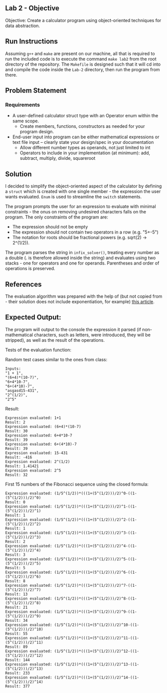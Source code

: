## Lab 2 - Objective

Objective: Create a calculator program using object-oriented techniques for data abstraction.

## Run Instructions

Assuming `g++` and `make` are present on our machine, all that is required to run the included code is to execute the command `make lab2` 
from the root directory of the repository. The `Makefile` is designed such that it will cd into and compile the code inside the `Lab-2` directory,
then run the program from there.

## Problem Statement

### Requirements
- A user-defined calculator struct type with an Operator enum within the same scope.
  - Create members, functions, constructors as needed for your program design.
- End-user input into program can be either mathematical expressions or text file input – clearly state your design/spec in your documentation
  - Allow different number types as operands, not just limited to int
  - Operators to include in your implementation (at minimum): add, subtract, multiply, divide, squareroot

## Solution

I decided to simplify the object-oriented aspect of the calculator by defining a `struct` which is created with one single member - the expression the user wants evaluated.
`Enum` is used to streamline the `switch` statements.

The program prompts the user for an expression to evaluate with minimal constraints - the onus on removing undesired characters falls on the program.
The only constraints of the program are:
  - The expression should not be empty
  - The expression should not contain two operators in a row (e.g. "5+-5")
  - The notation for roots should be fractional powers (e.g. sqrt(2) -> 2^(1/2)).

The program parses the string in `infix_solver()`, treating every number as a double (. is therefore allowed inside the string) and evaluates using two stacks - one for operators and one for operands. Parentheses and order of operations is preserved.

## References

The evaluation algorithm was prepared with the help of (but not copied from - their solution does not include exponentiation, for example) [this article](https://www.geeksforgeeks.org/expression-evaluation/). 

## Expected Output:

The program will output to the console the expression it parsed (if non-mathematical characters, such as letters, were introduced, they will be stripped),
as well as the result of the operations. 

Tests of the evaluation function:

Random test cases similar to the ones from class:
```
Inputs:
"1 + 1",
"(6+4)*(10-7)",
"6+4*10-7",
"6+(4*10)-7",
"asgasd15-431",
"2^(1/2)",
"2^5" 
```
Result:
```
Expression evaluated: 1+1
Result: 2
Expression evaluated: (6+4)*(10-7)
Result: 30
Expression evaluated: 6+4*10-7
Result: 39
Expression evaluated: 6+(4*10)-7
Result: 39
Expression evaluated: 15-431
Result: -416
Expression evaluated: 2^(1/2)
Result: 1.41421
Expression evaluated: 2^5
Result: 32
```
First 15 numbers of the Fibonacci sequence using the closed formula:
```
Expression evaluated: (1/5^(1/2))*(((1+(5^(1/2)))/2)^0-((1-(5^(1/2)))/2)^0)
Result: 0
Expression evaluated: (1/5^(1/2))*(((1+(5^(1/2)))/2)^1-((1-(5^(1/2)))/2)^1)
Result: 1
Expression evaluated: (1/5^(1/2))*(((1+(5^(1/2)))/2)^2-((1-(5^(1/2)))/2)^2)
Result: 1
Expression evaluated: (1/5^(1/2))*(((1+(5^(1/2)))/2)^3-((1-(5^(1/2)))/2)^3)
Result: 2
Expression evaluated: (1/5^(1/2))*(((1+(5^(1/2)))/2)^4-((1-(5^(1/2)))/2)^4)
Result: 3
Expression evaluated: (1/5^(1/2))*(((1+(5^(1/2)))/2)^5-((1-(5^(1/2)))/2)^5)
Result: 5
Expression evaluated: (1/5^(1/2))*(((1+(5^(1/2)))/2)^6-((1-(5^(1/2)))/2)^6)
Result: 8
Expression evaluated: (1/5^(1/2))*(((1+(5^(1/2)))/2)^7-((1-(5^(1/2)))/2)^7)
Result: 13
Expression evaluated: (1/5^(1/2))*(((1+(5^(1/2)))/2)^8-((1-(5^(1/2)))/2)^8)
Result: 21
Expression evaluated: (1/5^(1/2))*(((1+(5^(1/2)))/2)^9-((1-(5^(1/2)))/2)^9)
Result: 34
Expression evaluated: (1/5^(1/2))*(((1+(5^(1/2)))/2)^10-((1-(5^(1/2)))/2)^10)
Result: 55
Expression evaluated: (1/5^(1/2))*(((1+(5^(1/2)))/2)^11-((1-(5^(1/2)))/2)^11)
Result: 89
Expression evaluated: (1/5^(1/2))*(((1+(5^(1/2)))/2)^12-((1-(5^(1/2)))/2)^12)
Result: 144
Expression evaluated: (1/5^(1/2))*(((1+(5^(1/2)))/2)^13-((1-(5^(1/2)))/2)^13)
Result: 233
Expression evaluated: (1/5^(1/2))*(((1+(5^(1/2)))/2)^14-((1-(5^(1/2)))/2)^14)
Result: 377
```
